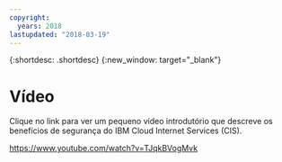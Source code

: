```yaml
---
copyright:
  years: 2018
lastupdated: "2018-03-19"
---
```


{:shortdesc: .shortdesc}
{:new_window: target="_blank"}

# Vídeo 

Clique no link para ver um pequeno vídeo introdutório que descreve os benefícios de segurança do IBM Cloud Internet Services (CIS).

https://www.youtube.com/watch?v=TJqkBVogMvk
